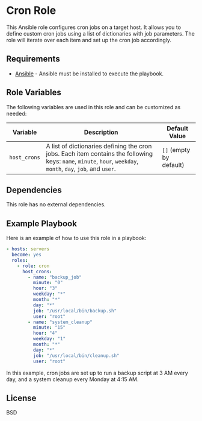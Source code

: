 Cron Role
==========

This Ansible role configures cron jobs on a target host. It allows you to define custom cron jobs using a list of dictionaries with job parameters. The role will iterate over each item and set up the cron job accordingly.

Requirements
------------

- [Ansible](https://docs.ansible.com/) - Ansible must be installed to execute the playbook.

Role Variables
--------------

The following variables are used in this role and can be customized as needed:

| Variable              | Description                                                | Default Value          |
|-----------------------|------------------------------------------------------------|------------------------|
| `host_crons`           | A list of dictionaries defining the cron jobs. Each item contains the following keys: `name`, `minute`, `hour`, `weekday`, `month`, `day`, `job`, and `user`. | `[]` (empty by default) |

Dependencies
------------

This role has no external dependencies.

Example Playbook
----------------

Here is an example of how to use this role in a playbook:

```yaml
- hosts: servers
  become: yes
  roles:
    - role: cron
      host_crons:
        - name: "backup_job"
          minute: "0"
          hour: "3"
          weekday: "*"
          month: "*"
          day: "*"
          job: "/usr/local/bin/backup.sh"
          user: "root"
        - name: "system_cleanup"
          minute: "15"
          hour: "4"
          weekday: "1"
          month: "*"
          day: "*"
          job: "/usr/local/bin/cleanup.sh"
          user: "root"
```

In this example, cron jobs are set up to run a backup script at 3 AM every day, and a system cleanup every Monday at 4:15 AM.

License
-------

BSD
